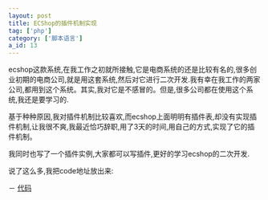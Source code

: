 ```yaml
---
layout: post
title: ECShop的插件机制实现
tag: ['php']
category: ['脚本语言']
a_id: 13
---
```


ecshop这款系统,在我工作之初就所接触,它是电商系统的还是比较有名的,很多创业初期的电商公司,就是用这套系统,然后对它进行二次开发.我有幸在我工作的两家公司,都用到这个系统。其实,我对它是不感冒的。但是,很多公司都在使用这个系统,我还是要学习的.

基于种种原因,我对插件机制比较喜欢,而ecshop上面明明有插件表,却没有实现插件机制,让我很不爽,我最近恰巧辞职,用了3天的时间,用自己的方式,实现了它的插件机制。

我同时也写了一个插件实例,大家都可以写插件,更好的学习ecshop的二次开发.

说了这么多,我把code地址放出来:

－ [代码](https://github.com/midoks/midoks/tree/master/ec_plugins_install)
